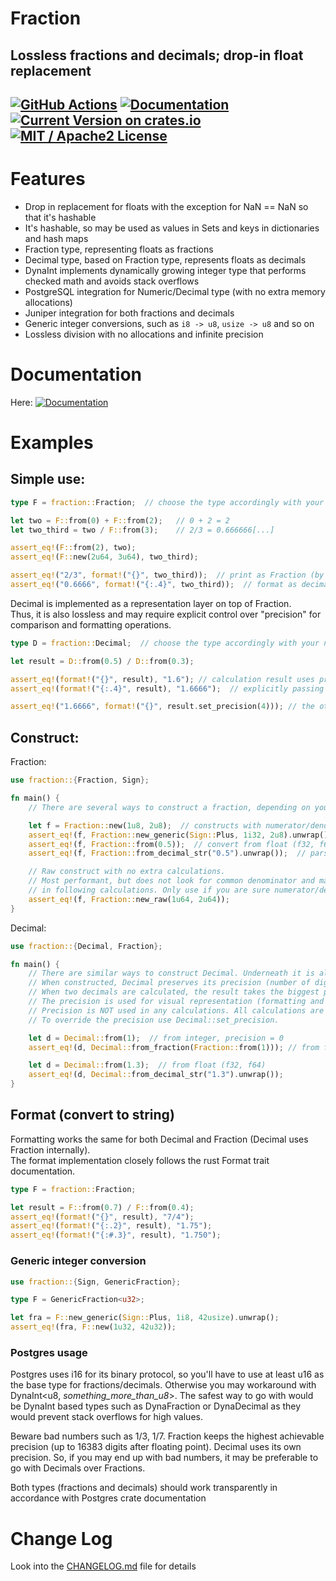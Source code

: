 # Fraction

Lossless fractions and decimals; drop-in float replacement
------

[![GitHub Actions](https://github.com/dnsl48/fraction/actions/workflows/main.yml/badge.svg?branch=master)](https://github.com/dnsl48/fraction/actions/workflows/main.yml?query=branch%3Amaster) [![Documentation](https://docs.rs/fraction/badge.svg)](https://docs.rs/fraction/) [![Current Version on crates.io](https://img.shields.io/crates/v/fraction.svg)](https://crates.io/crates/fraction/) [![MIT / Apache2 License](https://img.shields.io/badge/license-MIT%20/%20Apache2-blue.svg)]()
------

# Features
 - Drop in replacement for floats with the exception for NaN == NaN so that it's hashable
 - It's hashable, so may be used as values in Sets and keys in dictionaries and hash maps
 - Fraction type, representing floats as fractions
 - Decimal type, based on Fraction type, represents floats as decimals
 - DynaInt implements dynamically growing integer type that performs checked math and avoids stack overflows
 - PostgreSQL integration for Numeric/Decimal type (with no extra memory allocations)
 - Juniper integration for both fractions and decimals
 - Generic integer conversions, such as `i8 -> u8`, `usize -> u8` and so on
 - Lossless division with no allocations and infinite precision

# Documentation
 Here: [![Documentation](https://docs.rs/fraction/badge.svg)](https://docs.rs/fraction/)

# Examples

## Simple use:

```rust
type F = fraction::Fraction;  // choose the type accordingly with your needs (see prelude module docs)

let two = F::from(0) + F::from(2);   // 0 + 2 = 2
let two_third = two / F::from(3);    // 2/3 = 0.666666[...]

assert_eq!(F::from(2), two);
assert_eq!(F::new(2u64, 3u64), two_third);

assert_eq!("2/3", format!("{}", two_third));  // print as Fraction (by default)
assert_eq!("0.6666", format!("{:.4}", two_third));  // format as decimal and print up to 4 digits after floating point
```

Decimal is implemented as a representation layer on top of Fraction.  
Thus, it is also lossless and may require explicit control over "precision"
for comparison and formatting operations.
```rust
type D = fraction::Decimal;  // choose the type accordingly with your needs (see prelude module docs)

let result = D::from(0.5) / D::from(0.3);

assert_eq!(format!("{}", result), "1.6"); // calculation result uses precision of the operands
assert_eq!(format!("{:.4}", result), "1.6666");  // explicitly passing precision to format

assert_eq!("1.6666", format!("{}", result.set_precision(4))); // the other way to set precision explicitly on Decimal
```

## Construct:

Fraction:
```rust
use fraction::{Fraction, Sign};

fn main() {
    // There are several ways to construct a fraction, depending on your use case

    let f = Fraction::new(1u8, 2u8);  // constructs with numerator/denominator and normalizes the fraction (finds least common denominator)
    assert_eq!(f, Fraction::new_generic(Sign::Plus, 1i32, 2u8).unwrap());  // with numerator/denominator of different integer types
    assert_eq!(f, Fraction::from(0.5));  // convert from float (f32, f64)
    assert_eq!(f, Fraction::from_decimal_str("0.5").unwrap());  // parse a string

    // Raw construct with no extra calculations.
    // Most performant, but does not look for common denominator and may lead to unexpected results
    // in following calculations. Only use if you are sure numerator/denominator are already normalized.
    assert_eq!(f, Fraction::new_raw(1u64, 2u64));
}
```

Decimal:
```rust
use fraction::{Decimal, Fraction};

fn main() {
    // There are similar ways to construct Decimal. Underneath it is always represented as Fraction.
    // When constructed, Decimal preserves its precision (number of digits after floating point).
    // When two decimals are calculated, the result takes the biggest precision of both.
    // The precision is used for visual representation (formatting and printing) and for comparison of two decimals.
    // Precision is NOT used in any calculations. All calculations are lossless and implemented through Fraction.
    // To override the precision use Decimal::set_precision.

    let d = Decimal::from(1);  // from integer, precision = 0
    assert_eq!(d, Decimal::from_fraction(Fraction::from(1))); // from fraction, precision is calculated from fraction

    let d = Decimal::from(1.3);  // from float (f32, f64)
    assert_eq!(d, Decimal::from_decimal_str("1.3").unwrap());
}
```

## Format (convert to string)
Formatting works the same for both Decimal and Fraction (Decimal uses Fraction internally).  
The format implementation closely follows the rust Format trait documentation.

```rust
type F = fraction::Fraction;

let result = F::from(0.7) / F::from(0.4);
assert_eq!(format!("{}", result), "7/4");
assert_eq!(format!("{:.2}", result), "1.75");
assert_eq!(format!("{:#.3}", result), "1.750");
```

### Generic integer conversion
```rust
use fraction::{Sign, GenericFraction};

type F = GenericFraction<u32>;

let fra = F::new_generic(Sign::Plus, 1i8, 42usize).unwrap();
assert_eq!(fra, F::new(1u32, 42u32));
```

### Postgres usage
Postgres uses i16 for its binary protocol, so you'll have to use at least u16
as the base type for fractions/decimals.
Otherwise you may workaround with DynaInt<u8, _something_more_than_u8_>.
The safest way to go with would be DynaInt based types
such as DynaFraction or DynaDecimal as they would prevent
stack overflows for high values.

Beware bad numbers such as 1/3, 1/7.
Fraction keeps the highest achievable precision (up to 16383 digits after floating point).
Decimal uses its own precision.
So, if you may end up with bad numbers, it may be preferable to go with Decimals over Fractions.

Both types (fractions and decimals) should work transparently
in accordance with Postgres crate documentation

# Change Log

Look into the [CHANGELOG.md](CHANGELOG.md) file for details
